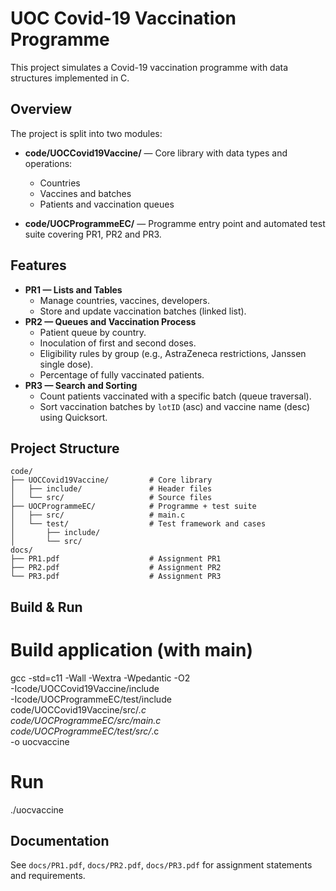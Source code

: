# UOC Covid-19 Vaccination Programme

This project simulates a Covid-19 vaccination programme with data structures implemented in C.

## Overview
The project is split into two modules:

- **code/UOCCovid19Vaccine/** — Core library with data types and operations:
  - Countries
  - Vaccines and batches
  - Patients and vaccination queues

- **code/UOCProgrammeEC/** — Programme entry point and automated test suite covering PR1, PR2 and PR3.

## Features
- **PR1 — Lists and Tables**
  - Manage countries, vaccines, developers.
  - Store and update vaccination batches (linked list).
- **PR2 — Queues and Vaccination Process**
  - Patient queue by country.
  - Inoculation of first and second doses.
  - Eligibility rules by group (e.g., AstraZeneca restrictions, Janssen single dose).
  - Percentage of fully vaccinated patients.
- **PR3 — Search and Sorting**
  - Count patients vaccinated with a specific batch (queue traversal).
  - Sort vaccination batches by `lotID` (asc) and vaccine name (desc) using Quicksort.

## Project Structure
```
code/
├── UOCCovid19Vaccine/         # Core library
│   ├── include/               # Header files
│   └── src/                   # Source files
├── UOCProgrammeEC/            # Programme + test suite
│   ├── src/                   # main.c
│   └── test/                  # Test framework and cases
│       ├── include/
│       └── src/
docs/
├── PR1.pdf                    # Assignment PR1
├── PR2.pdf                    # Assignment PR2
└── PR3.pdf                    # Assignment PR3
```
## Build & Run
# Build application (with main)
gcc -std=c11 -Wall -Wextra -Wpedantic -O2 \
  -Icode/UOCCovid19Vaccine/include \
  -Icode/UOCProgrammeEC/test/include \
  code/UOCCovid19Vaccine/src/*.c \
  code/UOCProgrammeEC/src/main.c \
  code/UOCProgrammeEC/test/src/*.c \
  -o uocvaccine

# Run
./uocvaccine

## Documentation
See `docs/PR1.pdf`, `docs/PR2.pdf`, `docs/PR3.pdf` for assignment statements and requirements.
